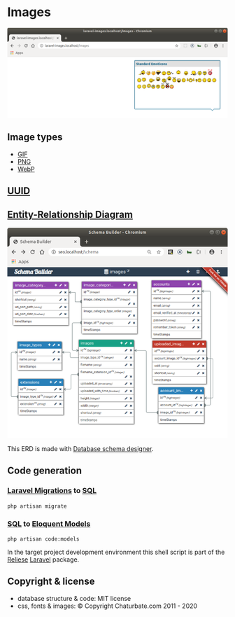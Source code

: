 # Images

![img](./docs/standard_emoticons.png?raw=true "img")

## Image types

- [GIF](https://en.wikipedia.org/wiki/GIF)
- [PNG](https://en.wikipedia.org/wiki/Portable_Network_Graphics)
- [WebP](https://en.wikipedia.org/wiki/WebP)

## [UUID](https://en.wikipedia.org/wiki/Universally_unique_identifier)

## [Entity-Relationship Diagram](https://en.wikipedia.org/wiki/Entity–relationship_model)

![Google Structured data Entity-Relationship Diagram](./docs/erd.png?raw=true "Google Structured data Entity-Relationship Diagram")

This ERD is made with [Database schema designer](https://github.com/Agontuk/schema-designer).

## Code generation

### [Laravel Migrations](https://laravel.com/docs/master/migrations) to [SQL](https://en.wikipedia.org/wiki/SQL)

```
php artisan migrate
```
### [SQL](https://en.wikipedia.org/wiki/SQL) to [Eloquent Models](https://laravel.com/docs/master/eloquent)

```
php artisan code:models
```
In the target project development environment this shell script is part of the [Reliese](https://github.com/reliese/laravel) [Laravel](https://github.com/laravel/laravel) package.

## Copyright & license

- database structure & code: MIT license
- css, fonts & images: © Copyright Chaturbate.com 2011 - 2020